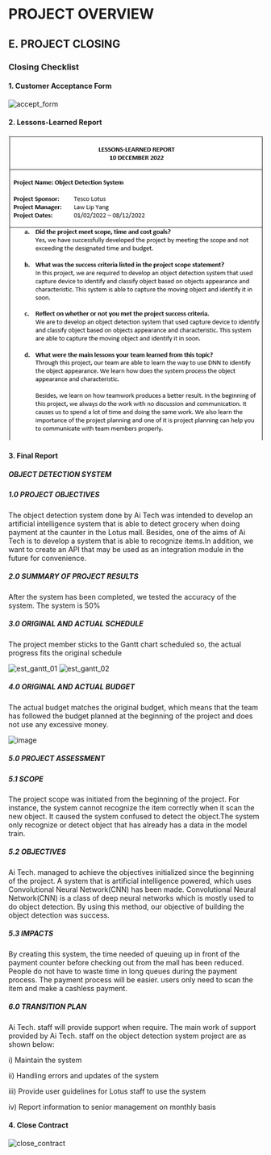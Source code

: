 # PROJECT OVERVIEW

## E. PROJECT CLOSING

### Closing Checklist

#### 1. Customer Acceptance Form
![accept_form](Assets/customer_acceptance_form.png)

#### 2. Lessons-Learned Report

![lesson_learned_rpt](Assets/lesson_learned_rpt.png)

#### 3. Final Report

##### OBJECT DETECTION SYSTEM

##### 1.0 PROJECT OBJECTIVES

The object detection system done by Ai Tech was intended to develop an artificial intelligence system that is able to detect grocery when doing payment at the caunter in the Lotus mall. Besides, one of the aims of Ai Tech is to develop a system that is able to recognize items.In addition, we want to create an API that may be used as an integration module in the future for convenience.

##### 2.0 SUMMARY OF PROJECT RESULTS

After the system has been completed, we tested the accuracy of the system. The system is 50%

##### 3.0 ORIGINAL AND ACTUAL SCHEDULE

The project member sticks to the Gantt chart scheduled so, the actual progress fits the original schedule

![est_gantt_01](Assets/est_gantt_01.png)
![est_gantt_02](Assets/est_gantt_02.png)

#####  4.0 ORIGINAL AND ACTUAL BUDGET

The actual budget matches the original budget, which means that the team has followed the budget planned at the beginning of the project and does not use any excessive money.

![image](https://user-images.githubusercontent.com/121591165/211714570-d70442fe-01d6-452c-8731-0a4853e87274.png)


#####  5.0  PROJECT ASSESSMENT

#####  5.1  SCOPE

The project scope was initiated from the beginning of the project. For instance, the system cannot recognize the item correctly when it scan the new object. It caused the system confused to detect the object.The system only recognize or detect object that has already has a data in the model train.

#####  5.2  OBJECTIVES

Ai Tech. managed to achieve the objectives initialized since the beginning of the project. A system that is artificial intelligence powered, which uses Convolutional Neural Network(CNN) has been made. Convolutional Neural Network(CNN) is a class of deep neural networks which is mostly used to do object detection. By using this method, our objective of building the object detection was success. 

#####  5.3  IMPACTS

By creating this system, the time needed of queuing up in front of the payment counter before checking out from the mall has been reduced. People do not have to waste time in long queues during the payment process. The payment process will be easier. users only need to scan the item and make a cashless payment.

#####  6.0  TRANSITION PLAN

Ai Tech. staff will provide support when require. The main work of support provided by Ai Tech. staff on the object detection system project are as shown below:

i) Maintain the system

ii) Handling errors and updates of the system

iii) Provide user guidelines for Lotus staff to use the system

iv) Report information to senior management on monthly basis


#### 4. Close Contract
![close_contract](Assets/close_contract.png)
